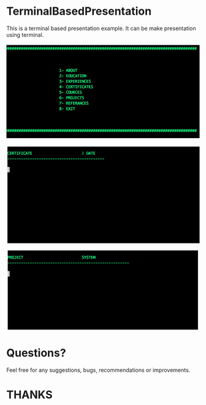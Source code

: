 # TerminalBasedPresentation

This is a terminal based presentation example. It can be make presentation using terminal. 

![alt text](./1.jpg)

![alt text](./2.jpg)

![alt text](./3.jpg)


# Questions?

Feel free for any suggestions, bugs, recommendations or improvements.

# THANKS
